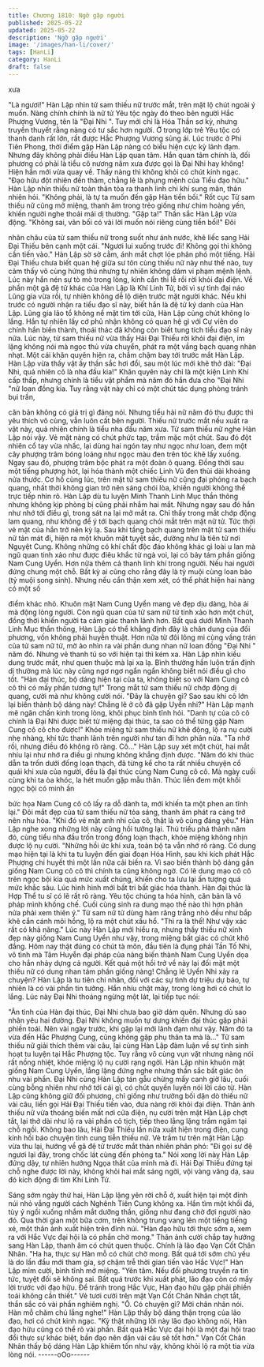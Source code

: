 ```yaml
---
title: Chương 1810: Ngỡ gặp người
published: 2025-05-22
updated: 2025-05-22
description: 'Ngỡ gặp người'
image: '/images/han-li/cover/'
tags: [HanLi]
category: HanLi
draft: false
---
```


xưa

"Là ngươi!" Hàn Lập nhìn tử sam thiếu nữ trước mắt, trên mặt lộ
chút ngoài ý muốn.
Nàng chính chính là nữ tử Yêu tộc ngày đó theo bên người Hắc
Phượng Vương, tên là "Đại Nhi ".
Tuy mới chỉ là Hóa Thần sơ kỳ, nhưng truyền thuyết rằng nàng có
tư sắc hơn người. Ở trong lớp trẻ Yêu tộc có thanh danh rất lớn,
rất được Hắc Phượng Vương sủng ái.
Lúc trước ở Phi Tiên Phong, thời điểm gặp Hàn Lập nàng có biểu
hiện cực kỳ lãnh đạm.
Nhưng đây không phải điều Hàn Lập quan tâm. Hắn quan tâm
chính là, đối phương có phải là tiểu cô nương năm xưa được gọi
là Đại Nhi hay không!
Hiện hắn mới vừa quay về. Thấy nàng thì không khỏi có chút kinh
ngạc.
"Đạo hữu đột nhiên đến thăm, chẳng lẽ là phụng mệnh của Tiểu
đạo hữu." Hàn Lập nhìn thiếu nữ toàn thân tỏa ra thanh linh chi
khí sung mãn, thản nhiên hỏi.
"Không phải, là tự ta muốn đến gặp Hàn tiền bối." Rốt cục Tử sam
thiếu nữ cũng mở miệng, thanh âm trong trẻo giống như chim
hoàng yến, khiến người nghe thoải mái dị thường.
"Gặp ta!" Thần sắc Hàn Lập vừa động.
"Không sai, vãn bối có vài lời muốn nói riêng cùng tiền bối!" Đôi

nhãn châu của tử sam thiếu nữ trong suốt như ánh nước, khẽ liếc
sang Hải Đại Thiếu bên cạnh một cái.
"Ngươi lui xuống trước đi! Không gọi thì không cần tiến vào." Hàn
Lập sờ sờ cằm, ánh mắt chợt lóe phân phó một tiếng.
Hải Đại Thiếu chưa biết quan hệ giữa sư tôn cùng thiếu nữ này
như thế nào, tuy cảm thấy vô cùng hứng thú nhưng tự nhiên
không dám vi phạm mệnh lệnh.
Lúc này hắn nén sự tò mò trong lòng, kính cẩn thi lễ rồi rời khỏi
đại điện.
Về phần một gã đệ tử khác của Hàn Lập là Khí Linh Tử, bởi vì sự
tình đại náo Lũng gia vừa rồi, tự nhiên không dễ lộ diện trước mặt
người khác.
Nếu khi trước có người nhận ra tiểu đạo sĩ này, biết hắn là đệ tử
ký danh của Hàn Lập. Lũng gia lão tổ không nể mặt tìm tới cửa,
Hàn Lập cũng chút không lo lắng.
Hắn tự nhiên lấy cớ phủ nhận không có quan hệ gì với Cự viên
do chính hắn biến thành, thoái thác đã không còn biết tung tích
tiểu đạo sĩ này nữa.
Lúc này, tử sam thiếu nữ vừa thấy Hải Đại Thiếu rời khỏi đại điện,
im lặng không nói mà ngọc thủ vừa chuyển, phát ra một vầng
bạch quang nhàn nhạt. Một cái khăn quyên hiện ra, chầm chậm
bay tới trước mắt Hàn Lập.
Hàn Lập vừa thấy vật ấy thần sắc hơi đổi, sau một lúc mới khẽ
thở dài:
"Đại Nhi, quả nhiên cô là nha đầu kia!"
Khăn quyên này chỉ là một kiện Linh Khí cấp thấp, nhưng chính là
tiểu vật phẩm mà năm đó hắn đưa cho "Đại Nhi "nữ loan đồng
kia.
Tuy rằng vật này chỉ có một chút tác dụng phòng tránh bụi trần,

căn bản không có giá trị gì đáng nói. Nhưng tiểu hài nữ năm đó
thu được thì yêu thích vô cùng, vẫn luôn cất bên người. Thiếu nữ
trước mắt nếu xuất ra vật này, quả nhiên chính là tiểu nha đầu
năm xưa.
Tử sam thiếu nữ nghe Hàn Lập nói vậy. Vẻ mặt nàng có chút
phức tạp, trầm mặc một chút. Sau đó đột nhiên cổ tay vừa nhấc,
lại dùng hai ngón tay như ngọc như loan, đem một cây phượng
trâm bóng loáng như ngọc màu đen trên tóc khẽ lấy xuống.
Ngay sau đó, phượng trâm bộc phát ra một đoàn ô quang. Đồng
thời sau một tiếng phượng hót, lại hóa thành một chiếc Linh Vũ
đen thùi dài khoảng nửa thước.
Cơ hồ cùng lúc, trên mặt tử sam thiếu nữ cũng đại phóng ra bạch
quang, nhất thời không gian trở nên sáng chói lòa, khiến người
không thể trực tiếp nhìn rõ.
Hàn Lập dù tu luyện Minh Thanh Linh Mục thần thông nhưng
không kịp phòng bị cũng phải nhắm hai mắt. Nhưng ngay sau đó
hắn như nhớ tới điều gì, trong sát na lại mở mắt ra.
Chỉ thấy trong mắt chớp động lam quang, như không để ý tới
bạch quang chói mắt trên mặt nữ tử.
Tức thời vẻ mặt của hắn trở nên kỳ lạ.
Sau khi tầng bạch quang trên mặt tử sam thiếu nữ tản mát đi,
hiện ra một khuôn mặt tuyệt sắc, dường như là tiên tử nơi Nguyệt
Cung.
Không những có khí chất độc đáo không khác gì loài u lan mà
ngũ quan tinh xảo như được điêu khắc từ ngà voi, lại có bảy tám
phần giống Nam Cung Uyển.
Hơn nữa thêm cả thanh linh khí trong người. Nếu hai người đứng
chung một chỗ. Bất kỳ ai cũng cho rằng đây là tỷ muội cùng loan
bào (tỷ muội song sinh).
Nhưng nếu cẩn thận xem xét, có thể phát hiện hai nàng có một số

điểm khác nhỏ.
Khuôn mặt Nam Cung Uyển mang vẻ đẹp dịu dàng, hòa ái mà
động lòng người. Còn ngũ quan của tử sam nữ tử tinh xảo hơn
một chút, đồng thời khiến người ta cảm giác thanh lãnh hơn.
Bất quá dưới Minh Thanh Linh Mục thần thông, Hàn Lập có thể
khẳng định đây là chân dung của đối phương, vốn không phải
huyễn thuật.
Hơn nữa từ đôi lông mi cùng vầng trán của tử sam nữ tử, mờ ảo
nhìn ra vài phần dung nhan nữ loan đồng "Đại Nhi " năm đó.
Nhưng vẻ thanh tú so với hiện tại thì kém xa.
Hàn Lập nhìn kiều dung trước mắt, như quen thuộc mà lại xa lạ.
Bình thường hắn luôn trấn định dị thường mà lúc này cũng ngơ
ngơ ngẩn ngẩn không biết nói điều gì cho tốt.
"Hàn đại thúc, bộ dáng hiện tại của ta, không biết so với Nam
Cung cô cô thì có mấy phần tương tự!" Trong mắt tử sam thiếu nữ
chớp động dị quang, cười mà như không cười nói.
"Đây là chuyện gì? Sao sau khi cô lớn lại biến thành bộ dáng này!
Chẳng lẽ ở cô đã gặp Uyển nhi?" Hàn Lập mạnh mẽ ngăn chấn
kinh trong lòng, khôi phục bình tĩnh hỏi.
"Danh tự của cô cô chính là Đại Nhi được biết từ miệng đại thúc,
ta sao có thể từng gặp Nam Cung cô cô cho được!" Khóe miệng
tử sam thiếu nữ khẽ động, lộ ra nụ cười nhẹ nhàng, khí tức thanh
lãnh trên người như tan đi hơn phân nửa.
"Ta nhớ rồi, nhưng điều đó không rõ ràng. Cô…"
Hàn Lập suy xét một chút, hai mắt nhíu lại như nhớ ra điều gì
nhưng không khẳng định được.
"Năm đó khi thúc dẫn ta trốn dưới đống loạn thạch, đã từng kể
cho ta rất nhiều chuyện cổ quái khi xưa của người, đều là đại thúc
cùng Nam Cung cô cô. Mà ngày cuối cùng khi ta òa khóc, la hét
muốn gặp mẫu thân. Thúc liền đem một khối ngọc bội có minh ấn

bức họa Nam Cung cô cô lấy ra dỗ dành ta, mới khiến ta một
phen an tĩnh lại." Đôi mắt đẹp của tử sam thiếu nữ tỏa sáng,
thanh âm phát ra càng trở nên nhu hòa.
"Khi đó vẻ mặt anh nhi của cô, thật là vô cùng đáng yêu." Hàn
Lập nghe xong những lời này cũng hồi tưởng lại. Thú triều phá
thành năm đó, cùng tiểu nha đầu trốn trong đống loạn thạch, khóe
miệng không nhịn được lộ nụ cười.
"Những hồi ức khi xưa, toàn bộ ta vẫn nhớ rõ ràng. Có dung mạo
hiện tại là khi ta tu luyện đến giai đoạn Hóa Hình, sau khi kích
phát Hắc Phượng chi huyết thì một lần nữa cải biến ra. Vì sao
biến thành bộ dáng gần giống Nam Cung cô cô thì chính ta cũng
không ngờ. Có lẽ dung mạo cô cô trên ngọc bội kia quá mức xuất
chúng, khiến cho ta lưu lại ấn tượng quá mức khắc sâu. Lúc hình
hình mới bất tri bất giác hóa thành. Hàn đại thúc là Hợp Thể tu sĩ
có lẽ rất rõ ràng. Yêu tộc chúng ta hóa hình, căn bản là vô pháp
mình khống chế. Cuối cùng sinh ra dung mạo thế nào thì hơn
phân nửa phải xem thiên ý." Tử sam nữ tử dùng hàm răng trắng
nhỏ đều như bắp khẽ cắn cánh môi hồng, lộ ra một chút xấu hổ.
"Thì ra là thế! Như vậy xác rất có khả năng." Lúc này Hàn Lập
mới hiểu ra, nhưng thấy thiếu nữ xinh đẹp này giống Nam Cung
Uyển như vậy, trong miệng bất giác có chút khô đắng.
Hôm nay thật đúng có chút tà môn, đầu tiên là đụng phải Tần Tố
Nhi, vô tình mà Tâm Huyễn đại pháp của nàng biến thành Nam
Cung Uyển dọa cho hắn nhảy dựng cả người. Kết quả một hồi trở
về này lại đối mặt một thiếu nữ có dung nhan tám phần giống
nàng!
Chẳng lẽ Uyển Nhi xảy ra chuyện?
Hàn Lập là tu tiên chi nhân, đối với các sự tình dự triệu dự báo, tự
nhiên là có vài phần tin tưởng.
Hắn nhíu chặt mày, trong lòng hơi có chút lo lắng.
Lúc này Đại Nhi thoáng ngừng một lát, lại tiếp tục nói:

"Ân tình của Hàn đại thúc, Đại Nhi chưa bao giờ dám quên.
Nhưng dù sao nhân yêu hai đường. Đại Nhi không muốn tự dưng
khiến đại thúc gặp phải phiền toái. Nên vài ngày trước, khi gặp lại
mới lãnh đạm như vậy. Năm đó ta vừa đến Hắc Phượng Cung,
cũng không gặp phụ thân ta mà là…"
Tử sam thiếu nữ giải thích thêm vài câu, lại cùng Hàn Lập đàm
luận về sự tình sinh hoạt tu luyện tại Hắc Phượng tộc.
Tuy rằng vô cùng vụn vặt nhưng nàng nói rất nồng nhiệt, khóe
miệng lộ nụ cười rạng ngời.
Hàn Lập nhìn khuôn mặt giống Nam Cung Uyển, lẳng lặng đứng
nghe nhưng thần sắc bất giác ôn nhu vài phần.
Đại Nhi cùng Hàn Lập tán gẫu chừng mấy canh giờ lâu, cuối cùng
bỗng nhiên như nhớ tới cái gì, có chút quyến luyến nói lời cáo từ.
Hàn Lập cũng không giữ đối phương, chỉ giống như trưởng bối
dặn dò thiếu nữ vài câu, liền gọi Hải Đại Thiếu tiến vào, đưa nàng
rời khỏi đại điện.
Thân ảnh thiếu nữ vừa thoáng biến mất nơi cửa điện, nụ cười
trên mặt Hàn Lập chợt tắt, lại thở dài như lộ ra vài phần cô tịch,
tiếp theo lẳng lặng trầm ngâm tại chỗ ngồi.
Không bao lâu, Hải Đại Thiếu lần nữa xuất hiện trong điện, cung
kính hồi báo chuyện tình cung tiễn thiếu nữ.
Vẻ trầm tư trên mặt Hàn Lập vừa thu lại, hướng về gã đệ tử trước
mắt thản nhiên phân phó:
"Đi gọi sư đệ ngươi lại đây, trong chốc lát cùng đến phòng ta."
Nói xong lời này Hàn Lập đứng dậy, tự nhiên hướng Ngọa thất
của mình mà đi.
Hải Đại Thiếu đứng tại chỗ nghe được lời này, không khỏi hai mắt
sáng ngời, vội vàng vâng dạ, sau đó kích động đi tìm Khí Linh Tử.

Sáng sớm ngày thứ hai, Hàn Lập lặng yên rời chỗ ở, xuất hiện tại
một đỉnh núi nhỏ vắng người cách Nghênh Tiên Cung không xa.
Hắn tìm một khối đá, tùy ý ngồi xuống nhắm mắt dưỡng thần,
giống như đang chờ đợi người nào đó.
Qua thời gian một bữa cơm, trên không trung vang lên một tiếng
tiếng xé, một thân ảnh xuất hiện trên đỉnh núi.
"Hàn đạo hữu tới thực sớm a, xem ra với Hắc Vực đại hội là có
phần chờ mong." Thân ảnh cười chắp tay hướng sang Hàn Lập,
thanh âm có chút quen thuộc. Chính là lão đạo Vạn Cốt Chân
Nhân.
"Ha ha, thực sự Hàn mỗ có chút chờ mong. Bất quá tới sớm chủ
yếu là do lần đầu mới tham gia, sợ chậm trễ thời gian tiến vào
Hắc Vực!" Hàn Lập mỉm cười, bình tĩnh mở miệng.
"Yên tâm. Nếu đối phương truyền ra tin tức, tuyệt đối sẽ không
sai. Bất quá trước khi xuất phát, lão đạo còn có mấy lời trước với
đạo hữu. Để tránh trong Hắc Vực, Hàn đạo hữu gặp phải phiền
toái không cần thiết." Vẻ tươi cười trên mặt Vạn Cốt Chân Nhân
chợt tắt, thần sắc có vài phần nghiêm nghị.
"Ồ. Có chuyện gì? Mời chân nhân nói. Hàn mỗ chăm chú lắng
nghe!" Hàn Lập thấy bộ dáng thận trọng của lão đạo, hơi có chút
kinh ngạc.
"Kỳ thật những lời này lão đạo không nói, Hàn đạo hữu cũng có
thể rõ vài phần. Bất quá Hắc Vực đại hội là một đại hội trao đổi
thực sự khác biệt, bần đạo nên dặn vài câu sẽ tốt hơn." Vạn Cốt
Chân Nhân thấy bộ dáng Hàn Lập khiêm tốn như vậy, không khỏi
lộ ra một tia vừa lòng nói.
------oOo------
